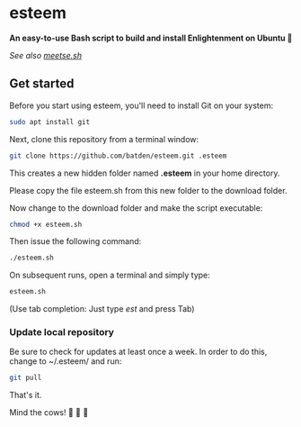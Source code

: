 # esteem

**An easy-to-use Bash script to build and install Enlightenment on Ubuntu :kiss:**

*See also [meetse.sh](https://github.com/batden/meetse)*

## Get started

Before you start using esteem, you'll need to install Git on your system:

```bash
sudo apt install git
```

Next, clone this repository from a terminal window:

```bash
git clone https://github.com/batden/esteem.git .esteem
```

This creates a new hidden folder named **.esteem** in your home directory.

Please copy the file esteem.sh from this new folder to the download folder.

Now change to the download folder and make the script executable:

```bash
chmod +x esteem.sh
```

Then issue the following command:

```bash
./esteem.sh
```

On subsequent runs, open a terminal and simply type:

```bash
esteem.sh
```

(Use tab completion: Just type *est* and press Tab)

### Update local repository

Be sure to check for updates at least once a week.
In order to do this, change to ~/.esteem/ and run:

```bash
git pull
```

That's it.

Mind the cows! :cow2: :cow2: :cow2:
